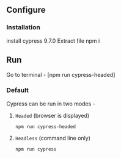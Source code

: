 ## Configure

### Installation
install cypress 9.7.0
Extract file
npm i




## Run
Go to terminal - [npm run cypress-headed]
### Default
Cypress can be run in two modes -
1. `Headed` (browser is displayed)
    ```
    npm run cypress-headed
    ```
2. `Headless` (command line only)
    ```
    npm run cypress
    ````



   